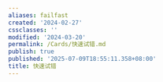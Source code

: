 ```yaml
---
aliases: failfast
created: '2024-02-27'
cssclasses: ''
modified: '2024-03-20'
permalink: /Cards/快速试错.md
publish: true
published: '2025-07-09T18:55:11.358+08:00'
title: 快速试错
---
```

